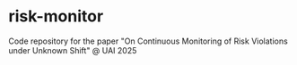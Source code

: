 # risk-monitor
Code repository for the paper "On Continuous Monitoring of Risk Violations under Unknown Shift" @ UAI 2025
